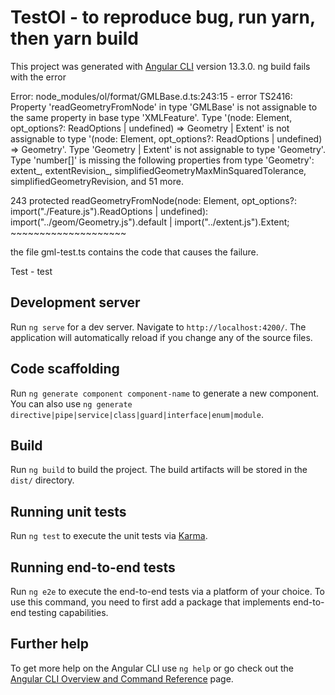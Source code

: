 # TestOl - to reproduce bug, run yarn, then yarn build

This project was generated with [Angular CLI](https://github.com/angular/angular-cli) version 13.3.0.
ng build fails with the error 

Error: node_modules/ol/format/GMLBase.d.ts:243:15 - error TS2416: Property 'readGeometryFromNode' in type 'GMLBase' is not assignable to the same property in base type 'XMLFeature'.
  Type '(node: Element, opt_options?: ReadOptions | undefined) => Geometry | Extent' is not assignable to type '(node: Element, opt_options?: ReadOptions | undefined) => Geometry'.
    Type 'Geometry | Extent' is not assignable to type 'Geometry'.
      Type 'number[]' is missing the following properties from type 'Geometry': extent_, extentRevision_, simplifiedGeometryMaxMinSquaredTolerance, simplifiedGeometryRevision, and 51 more.

243     protected readGeometryFromNode(node: Element, opt_options?: import("./Feature.js").ReadOptions | undefined): import("../geom/Geometry.js").default | import("../extent.js").Extent;
                  ~~~~~~~~~~~~~~~~~~~~

the file gml-test.ts contains the code that causes the failure.

Test - test

## Development server

Run `ng serve` for a dev server. Navigate to `http://localhost:4200/`. The application will automatically reload if you change any of the source files.

## Code scaffolding

Run `ng generate component component-name` to generate a new component. You can also use `ng generate directive|pipe|service|class|guard|interface|enum|module`.

## Build

Run `ng build` to build the project. The build artifacts will be stored in the `dist/` directory.

## Running unit tests

Run `ng test` to execute the unit tests via [Karma](https://karma-runner.github.io).

## Running end-to-end tests

Run `ng e2e` to execute the end-to-end tests via a platform of your choice. To use this command, you need to first add a package that implements end-to-end testing capabilities.

## Further help

To get more help on the Angular CLI use `ng help` or go check out the [Angular CLI Overview and Command Reference](https://angular.io/cli) page.

